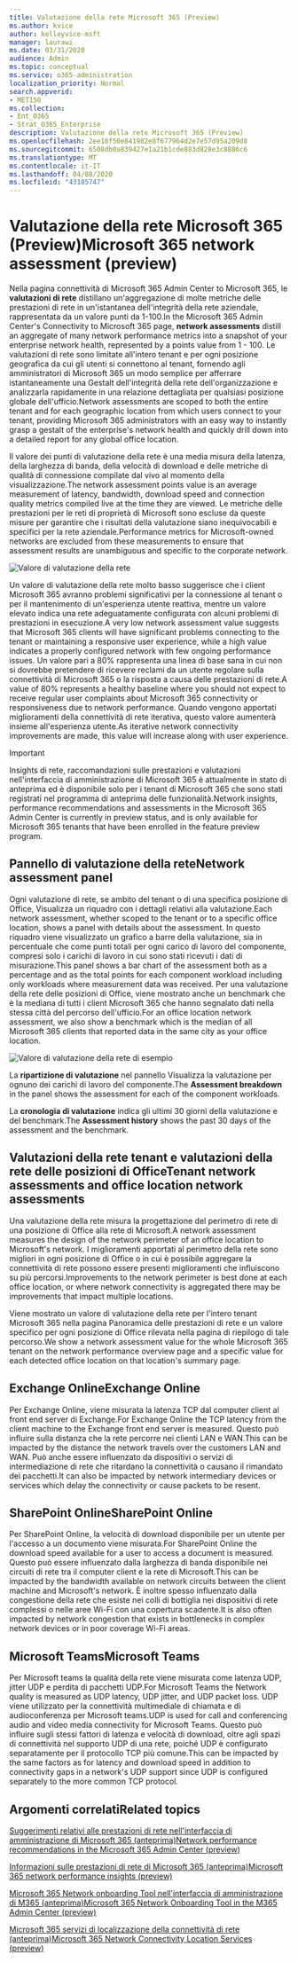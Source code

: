 ```yaml
---
title: Valutazione della rete Microsoft 365 (Preview)
ms.author: kvice
author: kelleyvice-msft
manager: laurawi
ms.date: 03/31/2020
audience: Admin
ms.topic: conceptual
ms.service: o365-administration
localization_priority: Normal
search.appverid:
- MET150
ms.collection:
- Ent_O365
- Strat_O365_Enterprise
description: Valutazione della rete Microsoft 365 (Preview)
ms.openlocfilehash: 2ee18f50e841982e8f677964d2e7e57d95a209d8
ms.sourcegitcommit: 6508db0a839427e1a21b1cde883d828e3c8886c6
ms.translationtype: MT
ms.contentlocale: it-IT
ms.lasthandoff: 04/08/2020
ms.locfileid: "43185747"
---
```

# <a name="microsoft-365-network-assessment-preview"></a><span data-ttu-id="fa9d9-103">Valutazione della rete Microsoft 365 (Preview)</span><span class="sxs-lookup"><span data-stu-id="fa9d9-103">Microsoft 365 network assessment (preview)</span></span>

<span data-ttu-id="fa9d9-104">Nella pagina connettività di Microsoft 365 Admin Center to Microsoft 365, le **valutazioni di rete** distillano un'aggregazione di molte metriche delle prestazioni di rete in un'istantanea dell'integrità della rete aziendale, rappresentata da un valore punti da 1-100.</span><span class="sxs-lookup"><span data-stu-id="fa9d9-104">In the Microsoft 365 Admin Center's Connectivity to Microsoft 365 page, **network assessments** distill an aggregate of many network performance metrics into a snapshot of your enterprise network health, represented by a points value from 1 - 100.</span></span> <span data-ttu-id="fa9d9-105">Le valutazioni di rete sono limitate all'intero tenant e per ogni posizione geografica da cui gli utenti si connettono al tenant, fornendo agli amministratori di Microsoft 365 un modo semplice per afferrare istantaneamente una Gestalt dell'integrità della rete dell'organizzazione e analizzarla rapidamente in una relazione dettagliata per qualsiasi posizione globale dell'ufficio.</span><span class="sxs-lookup"><span data-stu-id="fa9d9-105">Network assessments are scoped to both the entire tenant and for each geographic location from which users connect to your tenant, providing Microsoft 365 administrators with an easy way to instantly grasp a gestalt of the enterprise's network health and quickly drill down into a detailed report for any global office location.</span></span>

<span data-ttu-id="fa9d9-106">Il valore dei punti di valutazione della rete è una media misura della latenza, della larghezza di banda, della velocità di download e delle metriche di qualità di connessione compilate dal vivo al momento della visualizzazione.</span><span class="sxs-lookup"><span data-stu-id="fa9d9-106">The network assessment points value is an average measurement of latency, bandwidth, download speed and connection quality metrics compiled live at the time they are viewed.</span></span> <span data-ttu-id="fa9d9-107">Le metriche delle prestazioni per le reti di proprietà di Microsoft sono escluse da queste misure per garantire che i risultati della valutazione siano inequivocabili e specifici per la rete aziendale.</span><span class="sxs-lookup"><span data-stu-id="fa9d9-107">Performance metrics for Microsoft-owned networks are excluded from these measurements to ensure that assessment results are unambiguous and specific to the corporate network.</span></span>

![Valore di valutazione della rete](Media/m365-mac-perf/m365-mac-perf-overview-score-top.png)

<span data-ttu-id="fa9d9-109">Un valore di valutazione della rete molto basso suggerisce che i client Microsoft 365 avranno problemi significativi per la connessione al tenant o per il mantenimento di un'esperienza utente reattiva, mentre un valore elevato indica una rete adeguatamente configurata con alcuni problemi di prestazioni in esecuzione.</span><span class="sxs-lookup"><span data-stu-id="fa9d9-109">A very low network assessment value suggests that Microsoft 365 clients will have significant problems connecting to the tenant or maintaining a responsive user experience, while a high value indicates a properly configured network with few ongoing performance issues.</span></span> <span data-ttu-id="fa9d9-110">Un valore pari a 80% rappresenta una linea di base sana in cui non si dovrebbe pretendere di ricevere reclami da un utente regolare sulla connettività di Microsoft 365 o la risposta a causa delle prestazioni di rete.</span><span class="sxs-lookup"><span data-stu-id="fa9d9-110">A value of 80% represents a healthy baseline where you should not expect to receive regular user complaints about Microsoft 365 connectivity or responsiveness due to network performance.</span></span> <span data-ttu-id="fa9d9-111">Quando vengono apportati miglioramenti della connettività di rete iterativa, questo valore aumenterà insieme all'esperienza utente.</span><span class="sxs-lookup"><span data-stu-id="fa9d9-111">As iterative network connectivity improvements are made, this value will increase along with user experience.</span></span>

>[!IMPORTANT]
><span data-ttu-id="fa9d9-112">Insights di rete, raccomandazioni sulle prestazioni e valutazioni nell'interfaccia di amministrazione di Microsoft 365 è attualmente in stato di anteprima ed è disponibile solo per i tenant di Microsoft 365 che sono stati registrati nel programma di anteprima delle funzionalità.</span><span class="sxs-lookup"><span data-stu-id="fa9d9-112">Network insights, performance recommendations and assessments in the Microsoft 365 Admin Center is currently in preview status, and is only available for Microsoft 365 tenants that have been enrolled in the feature preview program.</span></span>

## <a name="network-assessment-panel"></a><span data-ttu-id="fa9d9-113">Pannello di valutazione della rete</span><span class="sxs-lookup"><span data-stu-id="fa9d9-113">Network assessment panel</span></span>

<span data-ttu-id="fa9d9-114">Ogni valutazione di rete, se ambito del tenant o di una specifica posizione di Office, Visualizza un riquadro con i dettagli relativi alla valutazione.</span><span class="sxs-lookup"><span data-stu-id="fa9d9-114">Each network assessment, whether scoped to the tenant or to a specific office location, shows a panel with details about the assessment.</span></span> <span data-ttu-id="fa9d9-115">In questo riquadro viene visualizzato un grafico a barre della valutazione, sia in percentuale che come punti totali per ogni carico di lavoro del componente, compresi solo i carichi di lavoro in cui sono stati ricevuti i dati di misurazione.</span><span class="sxs-lookup"><span data-stu-id="fa9d9-115">This panel shows a bar chart of the assessment both as a percentage and as the total points for each component workload including only workloads where measurement data was received.</span></span> <span data-ttu-id="fa9d9-116">Per una valutazione della rete delle posizioni di Office, viene mostrato anche un benchmark che è la mediana di tutti i client Microsoft 365 che hanno segnalato dati nella stessa città del percorso dell'ufficio.</span><span class="sxs-lookup"><span data-stu-id="fa9d9-116">For an office location network assessment, we also show a benchmark which is the median of all Microsoft 365 clients that reported data in the same city as your office location.</span></span>

![Valore di valutazione della rete di esempio](Media/m365-mac-perf/m365-mac-perf-overview-score.png)

<span data-ttu-id="fa9d9-118">La **ripartizione di valutazione** nel pannello Visualizza la valutazione per ognuno dei carichi di lavoro del componente.</span><span class="sxs-lookup"><span data-stu-id="fa9d9-118">The **Assessment breakdown** in the panel shows the assessment for each of the component workloads.</span></span>

<span data-ttu-id="fa9d9-119">La **cronologia di valutazione** indica gli ultimi 30 giorni della valutazione e del benchmark.</span><span class="sxs-lookup"><span data-stu-id="fa9d9-119">The **Assessment history** shows the past 30 days of the assessment and the benchmark.</span></span>

## <a name="tenant-network-assessments-and-office-location-network-assessments"></a><span data-ttu-id="fa9d9-120">Valutazioni della rete tenant e valutazioni della rete delle posizioni di Office</span><span class="sxs-lookup"><span data-stu-id="fa9d9-120">Tenant network assessments and office location network assessments</span></span>

<span data-ttu-id="fa9d9-121">Una valutazione della rete misura la progettazione del perimetro di rete di una posizione di Office alla rete di Microsoft.</span><span class="sxs-lookup"><span data-stu-id="fa9d9-121">A network assessment measures the design of the network perimeter of an office location to Microsoft's network.</span></span> <span data-ttu-id="fa9d9-122">I miglioramenti apportati al perimetro della rete sono migliori in ogni posizione di Office o in cui è possibile aggregare la connettività di rete possono essere presenti miglioramenti che influiscono su più percorsi.</span><span class="sxs-lookup"><span data-stu-id="fa9d9-122">Improvements to the network perimeter is best done at each office location, or where network connectivity is aggregated there may be improvements that impact multiple locations.</span></span>

<span data-ttu-id="fa9d9-123">Viene mostrato un valore di valutazione della rete per l'intero tenant Microsoft 365 nella pagina Panoramica delle prestazioni di rete e un valore specifico per ogni posizione di Office rilevata nella pagina di riepilogo di tale percorso.</span><span class="sxs-lookup"><span data-stu-id="fa9d9-123">We show a network assessment value for the whole Microsoft 365 tenant on the network performance overview page and a specific value for each detected office location on that location's summary page.</span></span>

## <a name="exchange-online"></a><span data-ttu-id="fa9d9-124">Exchange Online</span><span class="sxs-lookup"><span data-stu-id="fa9d9-124">Exchange Online</span></span>

<span data-ttu-id="fa9d9-125">Per Exchange Online, viene misurata la latenza TCP dal computer client al front end server di Exchange.</span><span class="sxs-lookup"><span data-stu-id="fa9d9-125">For Exchange Online the TCP latency from the client machine to the Exchange front end server is measured.</span></span> <span data-ttu-id="fa9d9-126">Questo può influire sulla distanza che la rete percorre nei clienti LAN e WAN.</span><span class="sxs-lookup"><span data-stu-id="fa9d9-126">This can be impacted by the distance the network travels over the customers LAN and WAN.</span></span> <span data-ttu-id="fa9d9-127">Può anche essere influenzato da dispositivi o servizi di intermediazione di rete che ritardano la connettività o causano il rimandato dei pacchetti.</span><span class="sxs-lookup"><span data-stu-id="fa9d9-127">It can also be impacted by network intermediary devices or services which delay the connectivity or cause packets to be resent.</span></span>

## <a name="sharepoint-online"></a><span data-ttu-id="fa9d9-128">SharePoint Online</span><span class="sxs-lookup"><span data-stu-id="fa9d9-128">SharePoint Online</span></span>

<span data-ttu-id="fa9d9-129">Per SharePoint Online, la velocità di download disponibile per un utente per l'accesso a un documento viene misurata.</span><span class="sxs-lookup"><span data-stu-id="fa9d9-129">For SharePoint Online the download speed available for a user to access a document is measured.</span></span> <span data-ttu-id="fa9d9-130">Questo può essere influenzato dalla larghezza di banda disponibile nei circuiti di rete tra il computer client e la rete di Microsoft.</span><span class="sxs-lookup"><span data-stu-id="fa9d9-130">This can be impacted by the bandwidth available on network circuits between the client machine and Microsoft's network.</span></span> <span data-ttu-id="fa9d9-131">È inoltre spesso influenzato dalla congestione della rete che esiste nei colli di bottiglia nei dispositivi di rete complessi o nelle aree Wi-Fi con una copertura scadente.</span><span class="sxs-lookup"><span data-stu-id="fa9d9-131">It is also often impacted by network congestion that exists in bottlenecks in complex network devices or in poor coverage Wi-Fi areas.</span></span>

## <a name="microsoft-teams"></a><span data-ttu-id="fa9d9-132">Microsoft Teams</span><span class="sxs-lookup"><span data-stu-id="fa9d9-132">Microsoft Teams</span></span>

<span data-ttu-id="fa9d9-133">Per Microsoft teams la qualità della rete viene misurata come latenza UDP, jitter UDP e perdita di pacchetti UDP.</span><span class="sxs-lookup"><span data-stu-id="fa9d9-133">For Microsoft Teams the Network quality is measured as UDP latency, UDP jitter, and UDP packet loss.</span></span> <span data-ttu-id="fa9d9-134">UDP viene utilizzato per la connettività multimediale di chiamata e di audioconferenza per Microsoft teams.</span><span class="sxs-lookup"><span data-stu-id="fa9d9-134">UDP is used for call and conferencing audio and video media connectivity for Microsoft Teams.</span></span> <span data-ttu-id="fa9d9-135">Questo può influire sugli stessi fattori di latenza e velocità di download, oltre agli spazi di connettività nel supporto UDP di una rete, poiché UDP è configurato separatamente per il protocollo TCP più comune.</span><span class="sxs-lookup"><span data-stu-id="fa9d9-135">This can be impacted by the same factors as for latency and download speed in addition to connectivity gaps in a network's UDP support since UDP is configured separately to the more common TCP protocol.</span></span>

## <a name="related-topics"></a><span data-ttu-id="fa9d9-136">Argomenti correlati</span><span class="sxs-lookup"><span data-stu-id="fa9d9-136">Related topics</span></span>

[<span data-ttu-id="fa9d9-137">Suggerimenti relativi alle prestazioni di rete nell'interfaccia di amministrazione di Microsoft 365 (anteprima)</span><span class="sxs-lookup"><span data-stu-id="fa9d9-137">Network performance recommendations in the Microsoft 365 Admin Center (preview)</span></span>](office-365-network-mac-perf-overview.md)

[<span data-ttu-id="fa9d9-138">Informazioni sulle prestazioni di rete di Microsoft 365 (anteprima)</span><span class="sxs-lookup"><span data-stu-id="fa9d9-138">Microsoft 365 network performance insights (preview)</span></span>](office-365-network-mac-perf-insights.md)

[<span data-ttu-id="fa9d9-139">Microsoft 365 Network onboarding Tool nell'interfaccia di amministrazione di M365 (anteprima)</span><span class="sxs-lookup"><span data-stu-id="fa9d9-139">Microsoft 365 Network Onboarding Tool in the M365 Admin Center (preview)</span></span>](office-365-network-mac-perf-onboarding-tool.md)

[<span data-ttu-id="fa9d9-140">Microsoft 365 servizi di localizzazione della connettività di rete (anteprima)</span><span class="sxs-lookup"><span data-stu-id="fa9d9-140">Microsoft 365 Network Connectivity Location Services (preview)</span></span>](office-365-network-mac-location-services.md)
